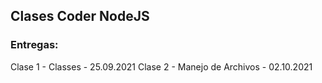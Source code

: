 ## Clases Coder NodeJS

### Entregas:

Clase 1 - Classes - 25.09.2021
Clase 2 - Manejo de Archivos - 02.10.2021
